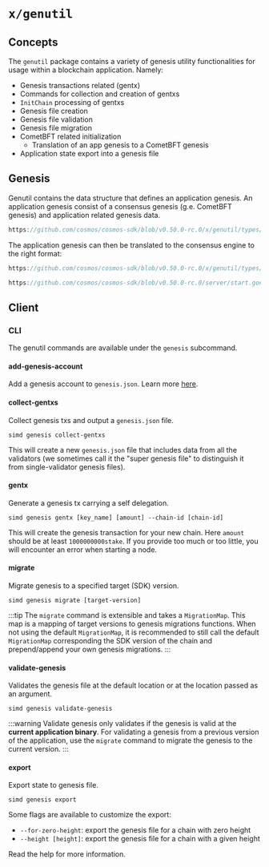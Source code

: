 # `x/genutil`

## Concepts

The `genutil` package contains a variety of genesis utility functionalities for usage within a blockchain application. Namely:

* Genesis transactions related (gentx)
* Commands for collection and creation of gentxs
* `InitChain` processing of gentxs
* Genesis file creation
* Genesis file validation
* Genesis file migration
* CometBFT related initialization
    * Translation of an app genesis to a CometBFT genesis
* Application state export into a genesis file

## Genesis

Genutil contains the data structure that defines an application genesis.
An application genesis consist of a consensus genesis (g.e. CometBFT genesis) and application related genesis data.

```go reference
https://github.com/cosmos/cosmos-sdk/blob/v0.50.0-rc.0/x/genutil/types/genesis.go#L24-L34
```

The application genesis can then be translated to the consensus engine to the right format:

```go reference
https://github.com/cosmos/cosmos-sdk/blob/v0.50.0-rc.0/x/genutil/types/genesis.go#L126-L136
```

```go reference
https://github.com/cosmos/cosmos-sdk/blob/v0.50.0-rc.0/server/start.go#L397-L407
```

## Client

### CLI

The genutil commands are available under the `genesis` subcommand.

#### add-genesis-account

Add a genesis account to `genesis.json`. Learn more [here](https://docs.cosmos.network/main/run-node/run-node#adding-genesis-accounts).

#### collect-gentxs

Collect genesis txs and output a `genesis.json` file.

```shell
simd genesis collect-gentxs
```

This will create a new `genesis.json` file that includes data from all the validators (we sometimes call it the "super genesis file" to distinguish it from single-validator genesis files).

#### gentx

Generate a genesis tx carrying a self delegation.

```shell
simd genesis gentx [key_name] [amount] --chain-id [chain-id]
```

This will create the genesis transaction for your new chain. Here `amount` should be at least `1000000000stake`.
If you provide too much or too little, you will encounter an error when starting a node.

#### migrate

Migrate genesis to a specified target (SDK) version.

```shell
simd genesis migrate [target-version]
```

:::tip
The `migrate` command is extensible and takes a `MigrationMap`. This map is a mapping of target versions to genesis migrations functions.
When not using the default `MigrationMap`, it is recommended to still call the default `MigrationMap` corresponding the SDK version of the chain and prepend/append your own genesis migrations.
:::

#### validate-genesis

Validates the genesis file at the default location or at the location passed as an argument.

```shell
simd genesis validate-genesis
```

:::warning
Validate genesis only validates if the genesis is valid at the **current application binary**. For validating a genesis from a previous version of the application, use the `migrate` command to migrate the genesis to the current version.
:::

#### export

Export state to genesis file.

```shell
simd genesis export
```

Some flags are available to customize the export:

* `--for-zero-height`: export the genesis file for a chain with zero height
* `--height [height]`: export the genesis file for a chain with a given height

Read the help for more information.
